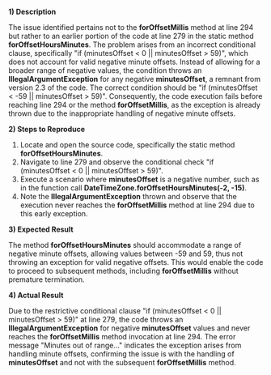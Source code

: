 ﻿**1) Description**

The issue identified pertains not to the **forOffsetMillis** method at line 294 but rather to an earlier portion of the code at line 279 in the static method **forOffsetHoursMinutes**. The problem arises from an incorrect conditional clause, specifically "if (minutesOffset < 0 || minutesOffset > 59)", which does not account for valid negative minute offsets. Instead of allowing for a broader range of negative values, the condition throws an **IllegalArgumentException** for any negative **minutesOffset**, a remnant from version 2.3 of the code. The correct condition should be "if (minutesOffset < -59 || minutesOffset > 59)". Consequently, the code execution fails before reaching line 294 or the method **forOffsetMillis**, as the exception is already thrown due to the inappropriate handling of negative minute offsets.

**2) Steps to Reproduce**

1. Locate and open the source code, specifically the static method **forOffsetHoursMinutes**.
1. Navigate to line 279 and observe the conditional check "if (minutesOffset < 0 || minutesOffset > 59)".
1. Execute a scenario where **minutesOffset** is a negative number, such as in the function call **DateTimeZone.forOffsetHoursMinutes(-2, -15)**.
1. Note the **IllegalArgumentException** thrown and observe that the execution never reaches the **forOffsetMillis** method at line 294 due to this early exception.

**3) Expected Result**

The method **forOffsetHoursMinutes** should accommodate a range of negative minute offsets, allowing values between -59 and 59, thus not throwing an exception for valid negative offsets. This would enable the code to proceed to subsequent methods, including **forOffsetMillis** without premature termination.

**4) Actual Result**

Due to the restrictive conditional clause "if (minutesOffset < 0 || minutesOffset > 59)" at line 279, the code throws an **IllegalArgumentException** for negative **minutesOffset** values and never reaches the **forOffsetMillis** method invocation at line 294. The error message "Minutes out of range..." indicates the exception arises from handling minute offsets, confirming the issue is with the handling of **minutesOffset** and not with the subsequent **forOffsetMillis** method.


